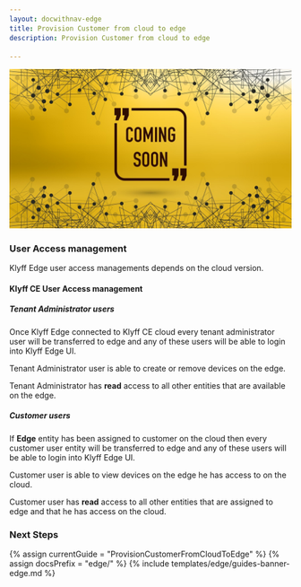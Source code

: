 ```yaml
---
layout: docwithnav-edge
title: Provision Customer from cloud to edge
description: Provision Customer from cloud to edge

---
```


![image](/images/coming-soon.jpg)

### User Access management

Klyff Edge user access managements depends on the cloud version.
 
#### Klyff CE User Access management

##### Tenant Administrator users
Once Klyff Edge connected to Klyff CE cloud every tenant administrator user will be transferred to edge and any of these users will be able to login into Klyff Edge UI.

Tenant Administrator user is able to create or remove devices on the edge. 

Tenant Administrator has **read** access to all other entities that are available on the edge.   

##### Customer users
If **Edge** entity has been assigned to customer on the cloud then every customer user entity will be transferred to edge and any of these users will be able to login into Klyff Edge UI.

Customer user is able to view devices on the edge he has access to on the cloud. 

Customer user has **read** access to all other entities that are assigned to edge and that he has access on the cloud.   

### Next Steps

{% assign currentGuide = "ProvisionCustomerFromCloudToEdge" %}
{% assign docsPrefix = "edge/" %}
{% include templates/edge/guides-banner-edge.md %}
